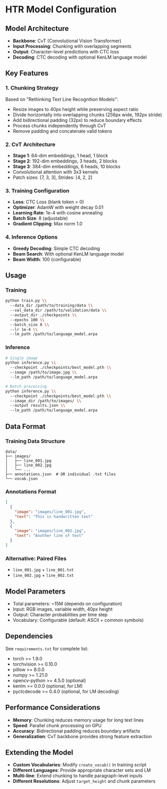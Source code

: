 # HTR Model Configuration

## Model Architecture
- **Backbone**: CvT (Convolutional Vision Transformer)
- **Input Processing**: Chunking with overlapping segments
- **Output**: Character-level predictions with CTC loss
- **Decoding**: CTC decoding with optional KenLM language model

## Key Features

### 1. Chunking Strategy
Based on "Rethinking Text Line Recognition Models":
- Resize images to 40px height while preserving aspect ratio
- Divide horizontally into overlapping chunks (256px wide, 192px stride)
- Add bidirectional padding (32px) to reduce boundary effects
- Process chunks independently through CvT
- Remove padding and concatenate valid tokens

### 2. CvT Architecture
- **Stage 1**: 64-dim embeddings, 1 head, 1 block
- **Stage 2**: 192-dim embeddings, 3 heads, 2 blocks  
- **Stage 3**: 384-dim embeddings, 6 heads, 10 blocks
- Convolutional attention with 3x3 kernels
- Patch sizes: [7, 3, 3], Strides: [4, 2, 2]

### 3. Training Configuration
- **Loss**: CTC Loss (blank token = 0)
- **Optimizer**: AdamW with weight decay 0.01
- **Learning Rate**: 1e-4 with cosine annealing
- **Batch Size**: 8 (adjustable)
- **Gradient Clipping**: Max norm 1.0

### 4. Inference Options
- **Greedy Decoding**: Simple CTC decoding
- **Beam Search**: With optional KenLM language model
- **Beam Width**: 100 (configurable)

## Usage

### Training
```bash
python train.py \\
  --data_dir /path/to/training/data \\
  --val_data_dir /path/to/validation/data \\
  --output_dir ./checkpoints \\
  --epochs 100 \\
  --batch_size 8 \\
  --lr 1e-4 \\
  --lm_path /path/to/language_model.arpa
```

### Inference
```bash
# Single image
python inference.py \\
  --checkpoint ./checkpoints/best_model.pth \\
  --image /path/to/image.jpg \\
  --lm_path /path/to/language_model.arpa

# Batch processing
python inference.py \\
  --checkpoint ./checkpoints/best_model.pth \\
  --image_dir /path/to/images/ \\
  --output results.json \\
  --lm_path /path/to/language_model.arpa
```

## Data Format

### Training Data Structure
```
data/
├── images/
│   ├── line_001.jpg
│   ├── line_002.jpg
│   └── ...
├── annotations.json  # OR individual .txt files
└── vocab.json
```

### Annotations Format
```json
[
  {
    "image": "images/line_001.jpg",
    "text": "This is handwritten text"
  },
  {
    "image": "images/line_002.jpg", 
    "text": "Another line of text"
  }
]
```

### Alternative: Paired Files
- `line_001.jpg` + `line_001.txt`
- `line_002.jpg` + `line_002.txt`

## Model Parameters
- Total parameters: ~15M (depends on configuration)
- Input: RGB images, variable width, 40px height
- Output: Character probabilities per time step
- Vocabulary: Configurable (default: ASCII + common symbols)

## Dependencies
See `requirements.txt` for complete list:
- torch >= 1.9.0
- torchvision >= 0.10.0
- pillow >= 8.0.0
- numpy >= 1.21.0
- opencv-python >= 4.5.0 (optional)
- kenlm >= 0.0.0 (optional, for LM)
- pyctcdecode >= 0.4.0 (optional, for LM decoding)

## Performance Considerations
- **Memory**: Chunking reduces memory usage for long text lines
- **Speed**: Parallel chunk processing on GPU
- **Accuracy**: Bidirectional padding reduces boundary artifacts
- **Generalization**: CvT backbone provides strong feature extraction

## Extending the Model
- **Custom Vocabularies**: Modify `create_vocab()` in training script
- **Different Languages**: Provide appropriate character sets and LM
- **Multi-line**: Extend chunking to handle paragraph-level inputs
- **Different Resolutions**: Adjust `target_height` and chunk parameters
